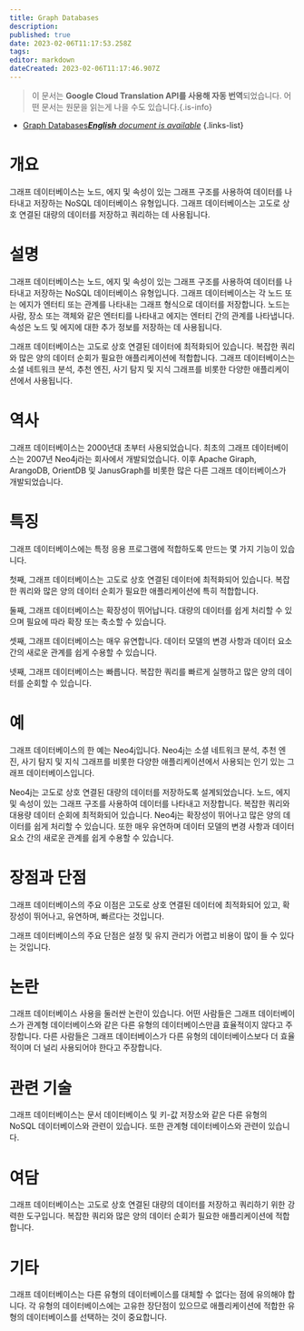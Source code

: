 ```yaml
---
title: Graph Databases
description: 
published: true
date: 2023-02-06T11:17:53.258Z
tags: 
editor: markdown
dateCreated: 2023-02-06T11:17:46.907Z
---
```


> 이 문서는 **Google Cloud Translation API를 사용해 자동 번역**되었습니다.
어떤 문서는 원문을 읽는게 나을 수도 있습니다.{.is-info}



- [Graph Databases***English** document is available*](/en/Knowledge-base/Dictionary/graph-databases)
{.links-list}


# 개요
그래프 데이터베이스는 노드, 에지 및 속성이 있는 그래프 구조를 사용하여 데이터를 나타내고 저장하는 NoSQL 데이터베이스 유형입니다. 그래프 데이터베이스는 고도로 상호 연결된 대량의 데이터를 저장하고 쿼리하는 데 사용됩니다.

# 설명
그래프 데이터베이스는 노드, 에지 및 속성이 있는 그래프 구조를 사용하여 데이터를 나타내고 저장하는 NoSQL 데이터베이스 유형입니다. 그래프 데이터베이스는 각 노드 또는 에지가 엔터티 또는 관계를 나타내는 그래프 형식으로 데이터를 저장합니다. 노드는 사람, 장소 또는 객체와 같은 엔터티를 나타내고 에지는 엔터티 간의 관계를 나타냅니다. 속성은 노드 및 에지에 대한 추가 정보를 저장하는 데 사용됩니다.

그래프 데이터베이스는 고도로 상호 연결된 데이터에 최적화되어 있습니다. 복잡한 쿼리와 많은 양의 데이터 순회가 필요한 애플리케이션에 적합합니다. 그래프 데이터베이스는 소셜 네트워크 분석, 추천 엔진, 사기 탐지 및 지식 그래프를 비롯한 다양한 애플리케이션에서 사용됩니다.

# 역사
그래프 데이터베이스는 2000년대 초부터 사용되었습니다. 최초의 그래프 데이터베이스는 2007년 Neo4j라는 회사에서 개발되었습니다. 이후 Apache Giraph, ArangoDB, OrientDB 및 JanusGraph를 비롯한 많은 다른 그래프 데이터베이스가 개발되었습니다.

# 특징
그래프 데이터베이스에는 특정 응용 프로그램에 적합하도록 만드는 몇 가지 기능이 있습니다.

첫째, 그래프 데이터베이스는 고도로 상호 연결된 데이터에 최적화되어 있습니다. 복잡한 쿼리와 많은 양의 데이터 순회가 필요한 애플리케이션에 특히 적합합니다.

둘째, 그래프 데이터베이스는 확장성이 뛰어납니다. 대량의 데이터를 쉽게 처리할 수 있으며 필요에 따라 확장 또는 축소할 수 있습니다.

셋째, 그래프 데이터베이스는 매우 유연합니다. 데이터 모델의 변경 사항과 데이터 요소 간의 새로운 관계를 쉽게 수용할 수 있습니다.

넷째, 그래프 데이터베이스는 빠릅니다. 복잡한 쿼리를 빠르게 실행하고 많은 양의 데이터를 순회할 수 있습니다.

# 예
그래프 데이터베이스의 한 예는 Neo4j입니다. Neo4j는 소셜 네트워크 분석, 추천 엔진, 사기 탐지 및 지식 그래프를 비롯한 다양한 애플리케이션에서 사용되는 인기 있는 그래프 데이터베이스입니다.

Neo4j는 고도로 상호 연결된 대량의 데이터를 저장하도록 설계되었습니다. 노드, 에지 및 속성이 있는 그래프 구조를 사용하여 데이터를 나타내고 저장합니다. 복잡한 쿼리와 대용량 데이터 순회에 최적화되어 있습니다. Neo4j는 확장성이 뛰어나고 많은 양의 데이터를 쉽게 처리할 수 있습니다. 또한 매우 유연하며 데이터 모델의 변경 사항과 데이터 요소 간의 새로운 관계를 쉽게 수용할 수 있습니다.

# 장점과 단점
그래프 데이터베이스의 주요 이점은 고도로 상호 연결된 데이터에 최적화되어 있고, 확장성이 뛰어나고, 유연하며, 빠르다는 것입니다.

그래프 데이터베이스의 주요 단점은 설정 및 유지 관리가 어렵고 비용이 많이 들 수 있다는 것입니다.

# 논란
그래프 데이터베이스 사용을 둘러싼 논란이 있습니다. 어떤 사람들은 그래프 데이터베이스가 관계형 데이터베이스와 같은 다른 유형의 데이터베이스만큼 효율적이지 않다고 주장합니다. 다른 사람들은 그래프 데이터베이스가 다른 유형의 데이터베이스보다 더 효율적이며 더 널리 사용되어야 한다고 주장합니다.

# 관련 기술
그래프 데이터베이스는 문서 데이터베이스 및 키-값 저장소와 같은 다른 유형의 NoSQL 데이터베이스와 관련이 있습니다. 또한 관계형 데이터베이스와 관련이 있습니다.

# 여담
그래프 데이터베이스는 고도로 상호 연결된 대량의 데이터를 저장하고 쿼리하기 위한 강력한 도구입니다. 복잡한 쿼리와 많은 양의 데이터 순회가 필요한 애플리케이션에 적합합니다.

# 기타
그래프 데이터베이스는 다른 유형의 데이터베이스를 대체할 수 없다는 점에 유의해야 합니다. 각 유형의 데이터베이스에는 고유한 장단점이 있으므로 애플리케이션에 적합한 유형의 데이터베이스를 선택하는 것이 중요합니다.